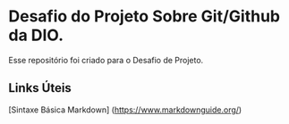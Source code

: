 # Desafio do Projeto Sobre Git/Github da DIO.
Esse repositório foi criado para o Desafio de Projeto.

## Links Úteis
[Sintaxe Básica Markdown] (https://www.markdownguide.org/)
